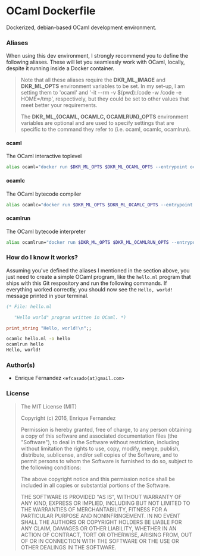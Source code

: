 # OCaml Dockerfile

Dockerized, debian-based OCaml development environment.


### Aliases

When using this dev environment, I strongly recommend you to define the
following aliases. These will let you seamlessly work with OCaml, locally,
despite it running inside a Docker container.

> Note that all these aliases require the **DKR_ML_IMAGE** and **DKR_ML_OPTS**
> environment variables to be set. In my set-up, I am setting them to
> 'ocaml' and '-it --rm -v $(pwd):/code -w /code -e HOME=/tmp', respectively,
> but they could be set to other values that meet better your requirements.
>
> The **DKR_ML_{OCAML, OCAMLC, OCAMLRUN}_OPTS** environment variables are
> optional and are used to specify settings that are specific to the command
> they refer to (i.e. ocaml, ocamlc, ocamlrun).


#### ocaml

The OCaml interactive toplevel

```bash
alias ocaml="docker run $DKR_ML_OPTS $DKR_ML_OCAML_OPTS --entrypoint ocaml $DKR_ML_IMAGE"
```

#### ocamlc

The OCaml bytecode compiler

```bash
alias ocamlc="docker run $DKR_ML_OPTS $DKR_ML_OCAMLC_OPTS --entrypoint ocamlc $DKR_ML_IMAGE"
```

#### ocamlrun

The OCaml bytecode interpreter

```bash
alias ocamlrun="docker run $DKR_ML_OPTS $DKR_ML_OCAMLRUN_OPTS --entrypoint ocamlrun $DKR_ML_IMAGE"
```


### How do I know it works?

Assuming you've defined the aliases I mentioned in the section above, you just
need to create a simple OCaml program, like the `hello.ml` program that ships
with this Git respository and run the following commands. If everything worked
correctly, you should now see the `Hello, world!` message printed in your
terminal.

```ocaml
(* File: hello.ml

   "Hello world" program written in OCaml. *)

print_string "Hello, world!\n";;
```

```bash
ocamlc hello.ml -o hello
ocamlrun hello
Hello, world!
```


### Author(s)

  - Enrique Fernandez `<efcasado(at)gmail.com>`


### License

> The MIT License (MIT)
>
> Copyright (c) 2016, Enrique Fernandez
>
> Permission is hereby granted, free of charge, to any person obtaining a copy
> of this software and associated documentation files (the "Software"), to deal
> in the Software without restriction, including without limitation the rights
> to use, copy, modify, merge, publish, distribute, sublicense, and/or sell
> copies of the Software, and to permit persons to whom the Software is
> furnished to do so, subject to the following conditions:
>
> The above copyright notice and this permission notice shall be included in
> all copies or substantial portions of the Software.
>
> THE SOFTWARE IS PROVIDED "AS IS", WITHOUT WARRANTY OF ANY KIND, EXPRESS OR
> IMPLIED, INCLUDING BUT NOT LIMITED TO THE WARRANTIES OF MERCHANTABILITY,
> FITNESS FOR A PARTICULAR PURPOSE AND NONINFRINGEMENT. IN NO EVENT SHALL THE
> AUTHORS OR COPYRIGHT HOLDERS BE LIABLE FOR ANY CLAIM, DAMAGES OR OTHER
> LIABILITY, WHETHER IN AN ACTION OF CONTRACT, TORT OR OTHERWISE, ARISING FROM,
> OUT OF OR IN CONNECTION WITH THE SOFTWARE OR THE USE OR OTHER DEALINGS IN
> THE SOFTWARE.
